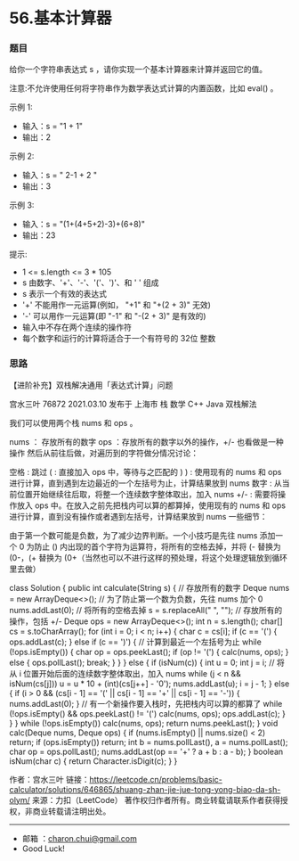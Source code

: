 56.基本计算器
===


### 题目

给你一个字符串表达式 s ，请你实现一个基本计算器来计算并返回它的值。

注意:不允许使用任何将字符串作为数学表达式计算的内置函数，比如 eval() 。

 

示例 1:    

- 输入：s = "1 + 1"
- 输出：2

示例 2:   

- 输入：s = " 2-1 + 2 "
- 输出：3

示例 3:    

- 输入：s = "(1+(4+5+2)-3)+(6+8)"
- 输出：23
 

提示:    

- 1 <= s.length <= 3 * 105
- s 由数字、'+'、'-'、'('、')'、和 ' ' 组成
- s 表示一个有效的表达式
- '+' 不能用作一元运算(例如， "+1" 和 "+(2 + 3)" 无效)
- '-' 可以用作一元运算(即 "-1" 和 "-(2 + 3)" 是有效的)
- 输入中不存在两个连续的操作符
- 每个数字和运行的计算将适合于一个有符号的 32位 整数

### 思路


【进阶补充】双栈解决通用「表达式计算」问题


宫水三叶
76872
2021.03.10
发布于 上海市
栈
数学
C++
Java
双栈解法

我们可以使用两个栈 nums 和 ops 。

nums ： 存放所有的数字
ops ：存放所有的数字以外的操作，+/- 也看做是一种操作
然后从前往后做，对遍历到的字符做分情况讨论：

空格 : 跳过
( : 直接加入 ops 中，等待与之匹配的 )
) : 使用现有的 nums 和 ops 进行计算，直到遇到左边最近的一个左括号为止，计算结果放到 nums
数字 : 从当前位置开始继续往后取，将整一个连续数字整体取出，加入 nums
+/- : 需要将操作放入 ops 中。在放入之前先把栈内可以算的都算掉，使用现有的 nums 和 ops 进行计算，直到没有操作或者遇到左括号，计算结果放到 nums
一些细节：

由于第一个数可能是负数，为了减少边界判断。一个小技巧是先往 nums 添加一个 0
为防止 () 内出现的首个字符为运算符，将所有的空格去掉，并将 (- 替换为 (0-，(+ 替换为 (0+（当然也可以不进行这样的预处理，将这个处理逻辑放到循环里去做）



class Solution {
    public int calculate(String s) {
        // 存放所有的数字
        Deque<Integer> nums = new ArrayDeque<>();
        // 为了防止第一个数为负数，先往 nums 加个 0
        nums.addLast(0);
        // 将所有的空格去掉
        s = s.replaceAll(" ", "");
        // 存放所有的操作，包括 +/-
        Deque<Character> ops = new ArrayDeque<>();
        int n = s.length();
        char[] cs = s.toCharArray();
        for (int i = 0; i < n; i++) {
            char c = cs[i];
            if (c == '(') {
                ops.addLast(c);
            } else if (c == ')') {
                // 计算到最近一个左括号为止
                while (!ops.isEmpty()) {
                    char op = ops.peekLast();
                    if (op != '(') {
                        calc(nums, ops);
                    } else {
                        ops.pollLast();
                        break;
                    }
                }
            } else {
                if (isNum(c)) {
                    int u = 0;
                    int j = i;
                    // 将从 i 位置开始后面的连续数字整体取出，加入 nums
                    while (j < n && isNum(cs[j])) u = u * 10 + (int)(cs[j++] - '0');
                    nums.addLast(u);
                    i = j - 1;
                } else {
                    if (i > 0 && (cs[i - 1] == '(' || cs[i - 1] == '+' || cs[i - 1] == '-')) {
                        nums.addLast(0);
                    }
                    // 有一个新操作要入栈时，先把栈内可以算的都算了
                    while (!ops.isEmpty() && ops.peekLast() != '(') calc(nums, ops);
                    ops.addLast(c);
                }
            }
        }
        while (!ops.isEmpty()) calc(nums, ops);
        return nums.peekLast();
    }
    void calc(Deque<Integer> nums, Deque<Character> ops) {
        if (nums.isEmpty() || nums.size() < 2) return;
        if (ops.isEmpty()) return;
        int b = nums.pollLast(), a = nums.pollLast();
        char op = ops.pollLast();
        nums.addLast(op == '+' ? a + b : a - b);
    }
    boolean isNum(char c) {
        return Character.isDigit(c);
    }
}

作者：宫水三叶
链接：https://leetcode.cn/problems/basic-calculator/solutions/646865/shuang-zhan-jie-jue-tong-yong-biao-da-sh-olym/
来源：力扣（LeetCode）
著作权归作者所有。商业转载请联系作者获得授权，非商业转载请注明出处。






















---
- 邮箱 ：charon.chui@gmail.com  
- Good Luck! 

	
